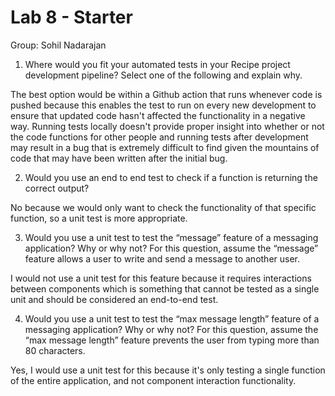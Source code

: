 # Lab 8 - Starter

Group: Sohil Nadarajan

1. Where would you fit your automated tests in your Recipe project development pipeline? Select one of the following and explain why.

The best option would be within a Github action that runs whenever code is pushed because this enables the test to run on every new development to ensure that updated code hasn't affected the functionality in a negative way. Running tests locally doesn't provide proper insight into whether or not the code functions for other people and running tests after development may result in a bug that is extremely difficult to find given the mountains of code that may have been written after the initial bug.

2. Would you use an end to end test to check if a function is returning the correct output?

No because we would only want to check the functionality of that specific function, so a unit test is more appropriate.

3. Would you use a unit test to test the “message” feature of a messaging application? Why or why not? For this question, assume the “message” feature allows a user to write and send a message to another user.

I would not use a unit test for this feature because it requires interactions between components which is something that cannot be tested as a single unit and should be considered an end-to-end test.

4. Would you use a unit test to test the “max message length” feature of a messaging application? Why or why not? For this question, assume the “max message length” feature prevents the user from typing more than 80 characters.

Yes, I would use a unit test for this because it's only testing a single function of the entire application, and not component interaction functionality.